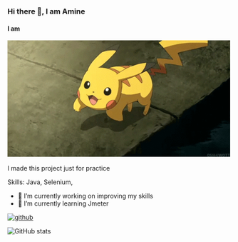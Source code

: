 ### Hi there 👋, I am Amine
#### I am 
![I am ](https://raw.githubusercontent.com/ersu-amine/ersu-amine/refs/heads/main/Pikachu%20Gif.gif)

I made this project just for practice

Skills: Java, Selenium, 

- 🔭 I’m currently working on improving my skills 
- 🌱 I’m currently learning Jmeter 


[<img src='https://cdn.jsdelivr.net/npm/simple-icons@3.0.1/icons/github.svg' alt='github' height='40'>](https://github.com/ersu-amine)  

![GitHub stats](https://github-readme-stats.vercel.app/api?username=ersu-amine&show_icons=true)  



